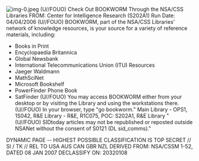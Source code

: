 ![img-0.jpeg](img-0.jpeg)
(U//FOUO) Check Out BOOKWORM Through the NSA/CSS Libraries
FROM:
Center for Intelligence Research (S202A1)
Run Date: 04/04/2006
(U//FOUO) BOOKWORM, part of the NSA/CSS Libraries' network of knowledge resources, is your source for a variety of reference materials, including:

- Books in Print
- Encyclopaedia Britannica
- Global Newsbank
- International Telecommunications Union (ITU) Resources
- Jaeger Waldmann
- MathSciNet
- Microsoft Bookshelf
- PowerFinder Phone Book
- SatFinder
(U//FOUO) You may access BOOKWORM either from your desktop or by visiting the Library and using the workstations there.
(U//FOUO) In your browser, type "go bookworm."
Main Library - OPS1, 1S042, R\&E Library - R\&E, R1C075, POC: S202A1, R\&E Library
"(U//FOUO) SIDtoday articles may not be republished or reposted outside NSANet without the consent of S0121 (DL sid_comms)."

DYNAMIC PAGE -- HIGHEST POSSIBLE CLASSIFICATION IS TOP SECRET // SI / TK // REL TO USA AUS CAN GBR NZL DERIVED FROM: NSA/CSSM 1-52, DATED 08 JAN 2007 DECLASSIFY ON: 20320108
